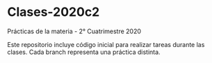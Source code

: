 # Clases-2020c2
Prácticas de la materia - 2° Cuatrimestre 2020

Este repositorio incluye código inicial para realizar tareas durante las clases. Cada branch representa una práctica distinta.
